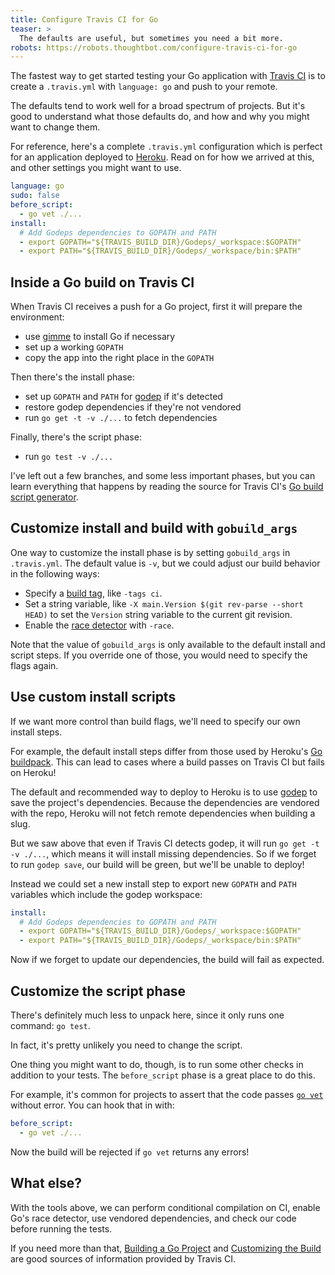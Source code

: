 ```yaml
---
title: Configure Travis CI for Go
teaser: >
  The defaults are useful, but sometimes you need a bit more.
robots: https://robots.thoughtbot.com/configure-travis-ci-for-go
---
```


The fastest way to get started testing
your Go application with [Travis CI]
is to create a `.travis.yml` with `language: go`
and push to your remote.

The defaults tend to work well
for a broad spectrum of projects.
But it's good to understand
what those defaults do,
and how and why you might want to change them.

  [Travis CI]: https://travis-ci.com/

For reference,
here's a complete `.travis.yml` configuration
which is perfect for an application deployed to [Heroku].
Read on for how we arrived at this,
and other settings you might want to use.

```yml
language: go
sudo: false
before_script:
  - go vet ./...
install:
  # Add Godeps dependencies to GOPATH and PATH
  - export GOPATH="${TRAVIS_BUILD_DIR}/Godeps/_workspace:$GOPATH"
  - export PATH="${TRAVIS_BUILD_DIR}/Godeps/_workspace/bin:$PATH"
```

  [Heroku]: https://www.heroku.com/

## Inside a Go build on Travis CI

When Travis CI receives a push for a Go project,
first it will prepare the environment:

  - use [gimme] to install Go if necessary
  - set up a working `GOPATH`
  - copy the app into the right place in the `GOPATH`

Then there's the install phase:

  - set up `GOPATH` and `PATH` for [godep] if it's detected
  - restore godep dependencies if they're not vendored
  - run `go get -t -v ./...` to fetch dependencies

Finally, there's the script phase:

  - run `go test -v ./...`

I've left out a few branches,
and some less important phases,
but you can learn everything that happens
by reading the source for Travis CI's [Go build script generator].

  [gimme]: https://github.com/meatballhat/gimme
  [Go build script generator]: https://github.com/travis-ci/travis-build/blob/278b9c85c1d17f617a7a2edcfbe2be398a189ca4/lib/travis/build/script/go.rb

## Customize install and build with `gobuild_args`

One way to customize the install phase
is by setting `gobuild_args` in `.travis.yml`.
The default value is `-v`,
but we could adjust our build behavior
in the following ways:

  - Specify a [build tag], like `-tags ci`.
  - Set a string variable, like
    `-X main.Version $(git rev-parse --short HEAD)`
    to set the `Version` string variable to the current git revision.
  - Enable the [race detector] with `-race`.

  [build tag]: http://golang.org/pkg/go/build/#hdr-Build_Constraints
  [race detector]: http://blog.golang.org/race-detector

Note that the value of `gobuild_args`
is only available to the default install and script steps.
If you override one of those,
you would need to specify the flags again.

## Use custom install scripts

If we want more control than build flags,
we'll need to specify our own install steps.

For example, the default install steps
differ from those used by Heroku's [Go buildpack].
This can lead to cases where a build
passes on Travis CI but fails on Heroku!

The default and recommended way
to deploy to Heroku is to use [godep]
to save the project's dependencies.
Because the dependencies are vendored with the repo,
Heroku will not fetch remote dependencies when building a slug.

  [godep]: https://github.com/tools/godep
  [Go buildpack]: https://github.com/heroku/heroku-buildpack-go

But we saw above that even if Travis CI detects godep,
it will run `go get -t -v ./...`,
which means it will install missing dependencies.
So if we forget to run `godep save`,
our build will be green,
but we'll be unable to deploy!

Instead we could set a new install step
to export new `GOPATH` and `PATH` variables
which include the godep workspace:

```yml
install:
  # Add Godeps dependencies to GOPATH and PATH
  - export GOPATH="${TRAVIS_BUILD_DIR}/Godeps/_workspace:$GOPATH"
  - export PATH="${TRAVIS_BUILD_DIR}/Godeps/_workspace/bin:$PATH"
```

Now if we forget to update our dependencies,
the build will fail as expected.

## Customize the script phase

There's definitely much less to unpack here,
since it only runs one command: `go test`.

In fact, it's pretty unlikely you need
to change the script.

One thing you might want to do, though,
is to run some other checks in addition to your tests.
The `before_script` phase is a great place to do this.

For example, it's common for projects to assert
that the code passes [`go vet`][go vet] without error.
You can hook that in with:

```yml
before_script:
  - go vet ./...
```

  [go vet]: https://golang.org/cmd/vet/

Now the build will be rejected if `go vet` returns any errors!

## What else?

With the tools above,
we can perform conditional compilation on CI,
enable Go's race detector,
use vendored dependencies,
and check our code before running the tests.

If you need more than that,
[Building a Go Project] and [Customizing the Build]
are good sources of information provided by Travis CI.

  [Building a Go Project]: http://docs.travis-ci.com/user/languages/go/
  [Customizing the Build]: http://docs.travis-ci.com/user/customizing-the-build/
